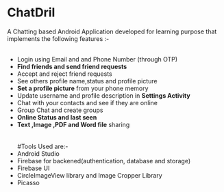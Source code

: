 # ChatDril <br>
A Chatting based Android Application developed for learning purpose that implements the following features :- <br><br>
* Login using Email and and Phone Number (through OTP) <br>
* <b>Find friends and send friend requests</b> <br>
* Accept and reject friend requests <br>
* See others profile name,status and profile picture <br>
* <b>Set a profile picture</b> from your phone memory <br>
* Update username and profile description in <b> Settings Activity </b>
* Chat with your contacts and see if they are online <br>
* Group Chat and create groups <br>
* <b>Online Status and last seen</b> <br>
* <b>Text ,Image ,PDF and Word file</b> sharing <br><br><br>
 #Tools Used are:-<br>
 * Android Studio
 * Firebase for backened(authentication, database and storage)
 * Firebase UI
 * CircleImageView library and Image Cropper Library
 * Picasso
